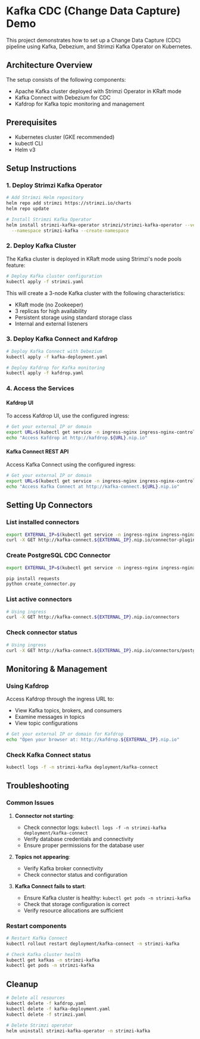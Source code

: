 # Kafka CDC (Change Data Capture) Demo

This project demonstrates how to set up a Change Data Capture (CDC) pipeline using Kafka, Debezium, and Strimzi Kafka Operator on Kubernetes.

## Architecture Overview

The setup consists of the following components:
- Apache Kafka cluster deployed with Strimzi Operator in KRaft mode
- Kafka Connect with Debezium for CDC
- Kafdrop for Kafka topic monitoring and management

## Prerequisites

- Kubernetes cluster (GKE recommended)
- kubectl CLI
- Helm v3

## Setup Instructions

### 1. Deploy Strimzi Kafka Operator

```bash
# Add Strimzi Helm repository
helm repo add strimzi https://strimzi.io/charts
helm repo update

# Install Strimzi Kafka Operator
helm install strimzi-kafka-operator strimzi/strimzi-kafka-operator --version 0.44.0 \
  --namespace strimzi-kafka --create-namespace
```

### 2. Deploy Kafka Cluster

The Kafka cluster is deployed in KRaft mode using Strimzi's node pools feature:

```bash
# Deploy Kafka cluster configuration
kubectl apply -f strimzi.yaml
```

This will create a 3-node Kafka cluster with the following characteristics:
- KRaft mode (no Zookeeper)
- 3 replicas for high availability
- Persistent storage using standard storage class
- Internal and external listeners

### 3. Deploy Kafka Connect and Kafdrop

```bash
# Deploy Kafka Connect with Debezium
kubectl apply -f kafka-deployment.yaml

# Deploy Kafdrop for Kafka monitoring
kubectl apply -f kafdrop.yaml
```

### 4. Access the Services

#### Kafdrop UI

To access Kafdrop UI, use the configured ingress:

```bash
# Get your external IP or domain
export URL=$(kubectl get service -n ingress-nginx ingress-nginx-controller -o jsonpath='{.status.loadBalancer.ingress[0].ip}')
echo "Access Kafdrop at http://kafdrop.${URL}.nip.io"
```

#### Kafka Connect REST API

Access Kafka Connect using the configured ingress:

```bash
# Get your external IP or domain
export URL=$(kubectl get service -n ingress-nginx ingress-nginx-controller -o jsonpath='{.status.loadBalancer.ingress[0].ip}')
echo "Access Kafka Connect at http://kafka-connect.${URL}.nip.io"
```

## Setting Up Connectors

### List installed connectors

```bash
export EXTERNAL_IP=$(kubectl get service -n ingress-nginx ingress-nginx-controller -o jsonpath='{.status.loadBalancer.ingress[0].ip}')
curl -X GET http://kafka-connect.${EXTERNAL_IP}.nip.io/connector-plugins | jq
```

### Create PostgreSQL CDC Connector

```bash
export EXTERNAL_IP=$(kubectl get service -n ingress-nginx ingress-nginx-controller -o jsonpath='{.status.loadBalancer.ingress[0].ip}')

pip install requests
python create_connector.py
```

### List active connectors

```bash
# Using ingress
curl -X GET http://kafka-connect.${EXTERNAL_IP}.nip.io/connectors
```

### Check connector status

```bash
# Using ingress
curl -X GET http://kafka-connect.${EXTERNAL_IP}.nip.io/connectors/postgres-connector/status
```

## Monitoring & Management

### Using Kafdrop

Access Kafdrop through the ingress URL to:
- View Kafka topics, brokers, and consumers
- Examine messages in topics
- View topic configurations

```bash
# Get your external IP or domain for Kafdrop
echo "Open your browser at: http://kafdrop.${EXTERNAL_IP}.nip.io"
```

### Check Kafka Connect status

```bash
kubectl logs -f -n strimzi-kafka deployment/kafka-connect
```

## Troubleshooting

### Common Issues

1. **Connector not starting**:
   - Check connector logs: `kubectl logs -f -n strimzi-kafka deployment/kafka-connect`
   - Verify database credentials and connectivity
   - Ensure proper permissions for the database user

2. **Topics not appearing**:
   - Verify Kafka broker connectivity
   - Check connector status and configuration

3. **Kafka Connect fails to start**:
   - Ensure Kafka cluster is healthy: `kubectl get pods -n strimzi-kafka`
   - Check that storage configuration is correct
   - Verify resource allocations are sufficient

### Restart components

```bash
# Restart Kafka Connect
kubectl rollout restart deployment/kafka-connect -n strimzi-kafka

# Check Kafka cluster health
kubectl get kafkas -n strimzi-kafka
kubectl get pods -n strimzi-kafka
```

## Cleanup

```bash
# Delete all resources
kubectl delete -f kafdrop.yaml
kubectl delete -f kafka-deployment.yaml
kubectl delete -f strimzi.yaml

# Delete Strimzi operator
helm uninstall strimzi-kafka-operator -n strimzi-kafka
```
